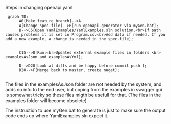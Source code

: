 Steps in changing openapi yaml 

```mermaid      
 graph TD;
      A0[Make feature branch]-->A
      A[Change spec-file]-->B[run openapi-generator via myGen.bat];
      B-->C5[Open YamlExamples/YamlExamples.sln solution.<br>If path causes problems it is set in Program.cs.<br>Add data if needed. If you add a new example, a change is needed in the spec-file];
    
      
      C15-->D[Run:<br>Updates external example files in folders <br> examplesAsJson and examplesAsYml];

      D-->D20[Look at diffs and be happy before commit push ];
      D20-->F[Merge back to master, create nuget];
      
```

The files in the examplesAsJson folder are not needed by the system, and adds no info to the end user, but coping 
from the examples in swagger gui is somewhat tricky so these files migth be usefull for that.
(The files in the examples folder will become obsolete) 

The instruction to use myGen.bat to generate is just to make sure the output code ends up where YamlExamples.sln expect it. 


 
